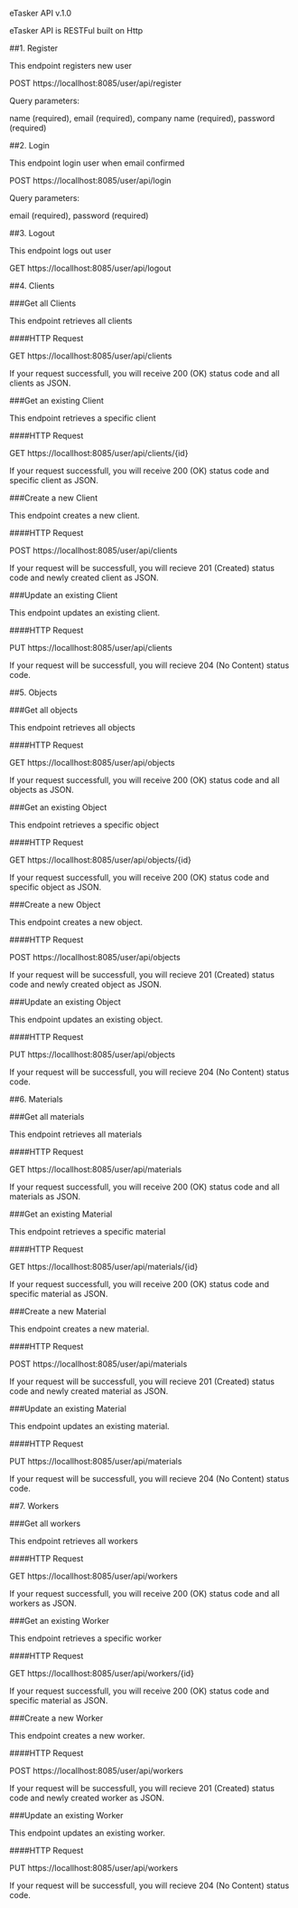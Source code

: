 eTasker API v.1.0

eTasker API is RESTFul built on Http

##1.	Register

This endpoint registers new user

POST https://locallhost:8085/user/api/register

Query parameters:


name (required), email (required), company name (required), password (required)

##2.	Login

This endpoint login user when email confirmed

POST https://locallhost:8085/user/api/login

Query parameters:

email (required), password (required)

##3.	Logout

This endpoint logs out user

GET https://locallhost:8085/user/api/logout

##4. Clients

###Get all Clients

This endpoint retrieves all clients

####HTTP Request

GET https://locallhost:8085/user/api/clients

If your request successfull, you will receive 200 (OK) status code and all clients as JSON.

###Get an existing Client

This endpoint retrieves a specific client

####HTTP Request

GET https://locallhost:8085/user/api/clients/{id}

If your request successfull, you will receive 200 (OK) status code and specific client as JSON.

###Create a new Client

This endpoint creates a new client.

####HTTP Request

POST https://locallhost:8085/user/api/clients

If your request will be successfull, you will recieve 201 (Created) status code and newly created client as JSON.

###Update an existing Client

This endpoint updates an existing client.

####HTTP Request

PUT https://locallhost:8085/user/api/clients

If your request will be successfull, you will recieve 204 (No Content) status code.

##5. Objects

###Get all objects

This endpoint retrieves all objects

####HTTP Request

GET https://locallhost:8085/user/api/objects

If your request successfull, you will receive 200 (OK) status code and all objects as JSON.

###Get an existing Object

This endpoint retrieves a specific object

####HTTP Request

GET https://locallhost:8085/user/api/objects/{id}

If your request successfull, you will receive 200 (OK) status code and specific object as JSON.

###Create a new Object

This endpoint creates a new object.

####HTTP Request

POST https://locallhost:8085/user/api/objects

If your request will be successfull, you will recieve 201 (Created) status code and newly created object as JSON.

###Update an existing Object

This endpoint updates an existing object.

####HTTP Request

PUT https://locallhost:8085/user/api/objects

If your request will be successfull, you will recieve 204 (No Content) status code.

##6. Materials

###Get all materials

This endpoint retrieves all materials

####HTTP Request

GET https://locallhost:8085/user/api/materials

If your request successfull, you will receive 200 (OK) status code and all materials as JSON.

###Get an existing Material

This endpoint retrieves a specific material

####HTTP Request

GET https://locallhost:8085/user/api/materials/{id}

If your request successfull, you will receive 200 (OK) status code and specific material as JSON.

###Create a new Material

This endpoint creates a new material.

####HTTP Request

POST https://locallhost:8085/user/api/materials

If your request will be successfull, you will recieve 201 (Created) status code and newly created material as JSON.

###Update an existing Material

This endpoint updates an existing material.

####HTTP Request

PUT https://locallhost:8085/user/api/materials

If your request will be successfull, you will recieve 204 (No Content) status code.

##7. Workers

###Get all workers

This endpoint retrieves all workers

####HTTP Request

GET https://locallhost:8085/user/api/workers

If your request successfull, you will receive 200 (OK) status code and all workers as JSON.

###Get an existing Worker

This endpoint retrieves a specific worker

####HTTP Request

GET https://locallhost:8085/user/api/workers/{id}

If your request successfull, you will receive 200 (OK) status code and specific material as JSON.

###Create a new Worker

This endpoint creates a new worker.

####HTTP Request

POST https://locallhost:8085/user/api/workers

If your request will be successfull, you will recieve 201 (Created) status code and newly created worker as JSON.

###Update an existing Worker

This endpoint updates an existing worker.

####HTTP Request

PUT https://locallhost:8085/user/api/workers

If your request will be successfull, you will recieve 204 (No Content) status code.





